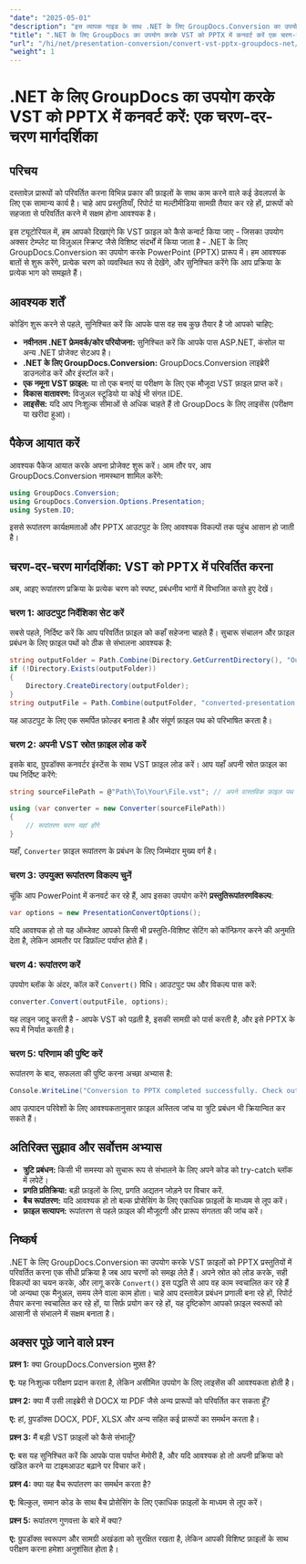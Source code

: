 ```yaml
---
"date": "2025-05-01"
"description": "इस व्यापक गाइड के साथ .NET के लिए GroupDocs.Conversion का उपयोग करके VST फ़ाइलों को PowerPoint प्रस्तुतियों में परिवर्तित करना जानें।"
"title": ".NET के लिए GroupDocs का उपयोग करके VST को PPTX में कनवर्ट करें एक चरण-दर-चरण मार्गदर्शिका"
"url": "/hi/net/presentation-conversion/convert-vst-pptx-groupdocs-net/"
"weight": 1
---
```


# .NET के लिए GroupDocs का उपयोग करके VST को PPTX में कनवर्ट करें: एक चरण-दर-चरण मार्गदर्शिका

## परिचय

दस्तावेज़ प्रारूपों को परिवर्तित करना विभिन्न प्रकार की फ़ाइलों के साथ काम करने वाले कई डेवलपर्स के लिए एक सामान्य कार्य है। चाहे आप प्रस्तुतियाँ, रिपोर्ट या मल्टीमीडिया सामग्री तैयार कर रहे हों, प्रारूपों को सहजता से परिवर्तित करने में सक्षम होना आवश्यक है।  

इस ट्यूटोरियल में, हम आपको दिखाएंगे कि VST फ़ाइल को कैसे कन्वर्ट किया जाए - जिसका उपयोग अक्सर टेम्प्लेट या विज़ुअल स्क्रिप्ट जैसे विशिष्ट संदर्भों में किया जाता है - .NET के लिए GroupDocs.Conversion का उपयोग करके PowerPoint (PPTX) प्रारूप में। हम आवश्यक बातों से शुरू करेंगे, प्रत्येक चरण को व्यवस्थित रूप से देखेंगे, और सुनिश्चित करेंगे कि आप प्रक्रिया के प्रत्येक भाग को समझते हैं।


## आवश्यक शर्तें

कोडिंग शुरू करने से पहले, सुनिश्चित करें कि आपके पास वह सब कुछ तैयार है जो आपको चाहिए:

- **नवीनतम .NET फ्रेमवर्क/कोर परियोजना:** सुनिश्चित करें कि आपके पास ASP.NET, कंसोल या अन्य .NET प्रोजेक्ट सेटअप है।
- **.NET के लिए GroupDocs.Conversion:** GroupDocs.Conversion लाइब्रेरी डाउनलोड करें और इंस्टॉल करें।
- **एक नमूना VST फ़ाइल:** या तो एक बनाएं या परीक्षण के लिए एक मौजूदा VST फ़ाइल प्राप्त करें।
- **विकास वातावरण:** विजुअल स्टूडियो या कोई भी संगत IDE.
- **लाइसेंस:** यदि आप निःशुल्क सीमाओं से अधिक चाहते हैं तो GroupDocs के लिए लाइसेंस (परीक्षण या खरीदा हुआ)।


## पैकेज आयात करें

आवश्यक पैकेज आयात करके अपना प्रोजेक्ट शुरू करें। आम तौर पर, आप GroupDocs.Conversion नामस्थान शामिल करेंगे:

```csharp
using GroupDocs.Conversion;
using GroupDocs.Conversion.Options.Presentation;
using System.IO;
```

इससे रूपांतरण कार्यक्षमताओं और PPTX आउटपुट के लिए आवश्यक विकल्पों तक पहुंच आसान हो जाती है।


## चरण-दर-चरण मार्गदर्शिका: VST को PPTX में परिवर्तित करना

अब, आइए रूपांतरण प्रक्रिया के प्रत्येक चरण को स्पष्ट, प्रबंधनीय भागों में विभाजित करते हुए देखें।


### **चरण 1: आउटपुट निर्देशिका सेट करें**

सबसे पहले, निर्दिष्ट करें कि आप परिवर्तित फ़ाइल को कहाँ सहेजना चाहते हैं। सुचारू संचालन और फ़ाइल प्रबंधन के लिए फ़ाइल पथों को ठीक से संभालना आवश्यक है:

```csharp
string outputFolder = Path.Combine(Directory.GetCurrentDirectory(), "Output");
if (!Directory.Exists(outputFolder))
{
    Directory.CreateDirectory(outputFolder);
}
string outputFile = Path.Combine(outputFolder, "converted-presentation.pptx");
```

यह आउटपुट के लिए एक समर्पित फ़ोल्डर बनाता है और संपूर्ण फ़ाइल पथ को परिभाषित करता है।


### **चरण 2: अपनी VST स्रोत फ़ाइल लोड करें**

इसके बाद, ग्रुपडॉक्स कनवर्टर इंस्टेंस के साथ VST फ़ाइल लोड करें। आप यहाँ अपनी स्रोत फ़ाइल का पथ निर्दिष्ट करेंगे:

```csharp
string sourceFilePath = @"Path\To\Your\File.vst"; // अपने वास्तविक फ़ाइल पथ से बदलें

using (var converter = new Converter(sourceFilePath))
{
    // रूपांतरण चरण यहां होंगे
}
```

यहाँ, `Converter` फ़ाइल रूपांतरण के प्रबंधन के लिए जिम्मेदार मुख्य वर्ग है।


### **चरण 3: उपयुक्त रूपांतरण विकल्प चुनें**

चूंकि आप PowerPoint में कनवर्ट कर रहे हैं, आप इसका उपयोग करेंगे **प्रस्तुतिरूपांतरणविकल्प**:

```csharp
var options = new PresentationConvertOptions();
```

यदि आवश्यक हो तो यह ऑब्जेक्ट आपको किसी भी प्रस्तुति-विशिष्ट सेटिंग को कॉन्फ़िगर करने की अनुमति देता है, लेकिन आमतौर पर डिफ़ॉल्ट पर्याप्त होते हैं।


### **चरण 4: रूपांतरण करें**

उपयोग ब्लॉक के अंदर, कॉल करें `Convert()` विधि। आउटपुट पथ और विकल्प पास करें:

```csharp
converter.Convert(outputFile, options);
```

यह लाइन जादू करती है - आपके VST को पढ़ती है, इसकी सामग्री को पार्स करती है, और इसे PPTX के रूप में निर्यात करती है।


### **चरण 5: परिणाम की पुष्टि करें**

रूपांतरण के बाद, सफलता की पुष्टि करना अच्छा अभ्यास है:

```csharp
Console.WriteLine("Conversion to PPTX completed successfully. Check output in {0}", outputFolder);
```

आप उत्पादन परिवेशों के लिए आवश्यकतानुसार फ़ाइल अस्तित्व जांच या त्रुटि प्रबंधन भी क्रियान्वित कर सकते हैं।


## अतिरिक्त सुझाव और सर्वोत्तम अभ्यास

- **त्रुटि प्रबंधन:** किसी भी समस्या को सुचारू रूप से संभालने के लिए अपने कोड को try-catch ब्लॉक में लपेटें।
- **प्रगति प्रतिक्रिया:** बड़ी फ़ाइलों के लिए, प्रगति अद्यतन जोड़ने पर विचार करें.
- **बैच रूपांतरण:** यदि आवश्यक हो तो बल्क प्रोसेसिंग के लिए एकाधिक फ़ाइलों के माध्यम से लूप करें।
- **फ़ाइल सत्यापन:** रूपांतरण से पहले फ़ाइल की मौजूदगी और प्रारूप संगतता की जांच करें।


## निष्कर्ष

.NET के लिए GroupDocs.Conversion का उपयोग करके VST फ़ाइलों को PPTX प्रस्तुतियों में परिवर्तित करना एक सीधी प्रक्रिया है जब आप चरणों को समझ लेते हैं। अपने स्रोत को लोड करके, सही विकल्पों का चयन करके, और लागू करके `Convert()` इस पद्धति से आप वह काम स्वचालित कर रहे हैं जो अन्यथा एक मैनुअल, समय लेने वाला काम होता। चाहे आप दस्तावेज़ प्रबंधन प्रणाली बना रहे हों, रिपोर्ट तैयार करना स्वचालित कर रहे हों, या सिर्फ़ प्रयोग कर रहे हों, यह दृष्टिकोण आपको फ़ाइल स्वरूपों को आसानी से संभालने में सक्षम बनाता है।

## अक्सर पूछे जाने वाले प्रश्न

**प्रश्न 1:** क्या GroupDocs.Conversion मुफ़्त है?  

**ए:** यह निःशुल्क परीक्षण प्रदान करता है, लेकिन असीमित उपयोग के लिए लाइसेंस की आवश्यकता होती है।

**प्रश्न 2:** क्या मैं उसी लाइब्रेरी से DOCX या PDF जैसे अन्य प्रारूपों को परिवर्तित कर सकता हूँ?  

**ए:** हां, ग्रुपडॉक्स DOCX, PDF, XLSX और अन्य सहित कई प्रारूपों का समर्थन करता है।

**प्रश्न 3:** मैं बड़ी VST फ़ाइलों को कैसे संभालूँ?  

**ए:** बस यह सुनिश्चित करें कि आपके पास पर्याप्त मेमोरी है, और यदि आवश्यक हो तो अपनी प्रक्रिया को खंडित करने या टाइमआउट बढ़ाने पर विचार करें।

**प्रश्न 4:** क्या यह बैच रूपांतरण का समर्थन करता है?  

**ए:** बिल्कुल, समान कोड के साथ बैच प्रोसेसिंग के लिए एकाधिक फ़ाइलों के माध्यम से लूप करें।

**प्रश्न 5:** रूपांतरण गुणवत्ता के बारे में क्या?  

**ए:** ग्रुपडॉक्स स्वरूपण और सामग्री अखंडता को सुरक्षित रखता है, लेकिन आपकी विशिष्ट फ़ाइलों के साथ परीक्षण करना हमेशा अनुशंसित होता है।